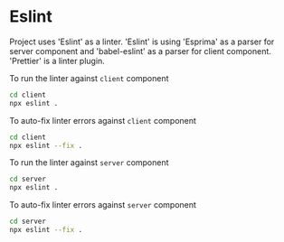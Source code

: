 # Eslint

Project uses 'Eslint' as a linter.
'Eslint' is using 'Esprima' as a parser for server component and 'babel-eslint' as a parser for client component.
'Prettier' is a linter plugin.

To run the linter against `client` component
```bash
cd client
npx eslint .
```

To auto-fix linter errors against `client` component
```bash
cd client
npx eslint --fix .
```

To run the linter against `server` component
```bash
cd server
npx eslint .
```

To auto-fix linter errors against `server` component
```bash
cd server
npx eslint --fix .
```
